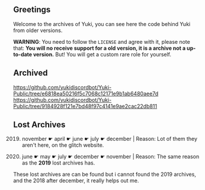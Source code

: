 ## Greetings
Welcome to the archives of Yuki, you can see here the code behind Yuki from older versions.

**WARNING**: You need to follow the `LICENSE` and agree with it, please note that:
**You will no receive support for a old version, it is a archive not a up-to-date version.** But!
You will get a custom rare role for yourself.

## Archived
https://github.com/yukidiscordbot/Yuki-Public/tree/e6818ea50216f5c7068c12171e9b1ab6480aee7d
https://github.com/yukidiscordbot/Yuki-Public/tree/9184928f121e7bd48f97c4141e9ae2cac22db811

## Lost Archives
2019. november
     ☛ april
     ☛ june
     ☛ july
     ☛ december 
     | Reason: Lot of them they aren't here, on the glitch website.

2020. june
      ☛ may
      ☛ july
      ☛ december
      ☛ november
      | Reason: The same reason as the **2019** lost archives has.

These lost archives are can be found but i cannot found the 2019 archives, and the 2018 after december, it really helps out me.
